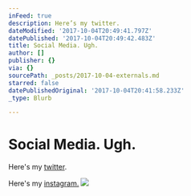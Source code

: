 ```yaml
---
inFeed: true
description: Here’s my twitter.
dateModified: '2017-10-04T20:49:41.797Z'
datePublished: '2017-10-04T20:49:42.483Z'
title: Social Media. Ugh.
author: []
publisher: {}
via: {}
sourcePath: _posts/2017-10-04-externals.md
starred: false
datePublishedOriginal: '2017-10-04T20:41:58.233Z'
_type: Blurb

---
```

# Social Media. Ugh.

Here's my [twitter][0].

Here's my [instagram.][1]
![](https://the-grid-user-content.s3-us-west-2.amazonaws.com/fbd99e10-895b-4bb4-b930-9fc2b08a8327.jpg)

[0]: https://twitter.com/StupidCreatures
[1]: https://www.instagram.com/johnmurphyinstitute/